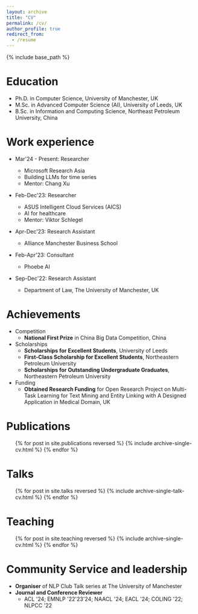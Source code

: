 ```yaml
---
layout: archive
title: "CV"
permalink: /cv/
author_profile: true
redirect_from:
  - /resume
---
```


{% include base_path %}

Education
======
* Ph.D. in Computer Science, University of Manchester, UK
* M.Sc. in Advanced Computer Science (AI), University of Leeds, UK
* B.Sc. in Information and Computing Science, Northeast Petroleum University, China

Work experience
======
* Mar'24 - Present: Researcher
  * Microsoft Research Asia
  * Building LLMs for time series
  * Mentor: Chang Xu

* Feb-Dec'23: Researcher
  * ASUS Intelligent Cloud Services (AICS)
  * AI for healthcare
  * Mentor: Viktor Schlegel

* Apr-Dec'23: Research Assistant
  * Alliance Manchester Business School

* Feb-Apr'23: Consultant
  * Phoebe AI

* Sep-Dec'22: Research Assistant
  * Department of Law, The University of Manchester, UK
  
Achievements
======
* Competition
  * **National First Prize** in China Big Data Competition, China
* Scholarships
  * **Scholarships for Excellent Students**, University of Leeds
  * **First-Class Scholarship for Excellent Students**, Northeastern Petroleum University
  * **Scholarships for Outstanding Undergraduate Graduates**, Northeastern Petroleum University
* Funding
  * **Obtained Research Funding** for Open Research Project on Multi-Task Learning for Text Mining and Entity Linking with A Designed Application in Medical Domain, UK
    
Publications
======
  <ul>{% for post in site.publications reversed %}
    {% include archive-single-cv.html %}
  {% endfor %}</ul>
  
Talks
======
  <ul>{% for post in site.talks reversed %}
    {% include archive-single-talk-cv.html  %}
  {% endfor %}</ul>
  
Teaching
======
  <ul>{% for post in site.teaching reversed %}
    {% include archive-single-cv.html %}
  {% endfor %}</ul>
  
Community Service and leadership
======
* **Organiser** of NLP Club Talk series at The University of Manchester
* **Journal and Conference Reviewer**
  * ACL '24; EMNLP '22'23'24; NAACL '24; EACL '24; COLING '22; NLPCC '22
